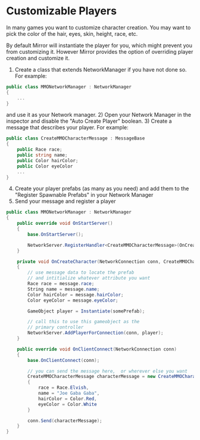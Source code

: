 # Customizable Players

In many games you want to customize character creation.  You may want to pick the color of the hair, eyes, skin, height, race, etc.

By default Mirror will instantiate the player for you, which might prevent you from customizing it. However Mirror provides the option of overriding player creation and customize it.

1) Create a class that extends NetworkManager if you have not done so. For example:
```cs
public class MMONetworkManager : NetworkManager
{
    ...
}
```
and use it as your Network manager.
2) Open your Network Manager in the inspector and disable the "Auto Create Player" boolean.
3) Create a message that describes your player.  For example:
```cs
public class CreateMMOCharacterMessage : MessageBase
{
    public Race race;
    public string name;
    public Color hairColor;
    public Color eyeColor
    ...
}
```
4) Create your player prefabs (as many as you need) and add them to the "Register Spawnable Prefabs" in your Network Manager
5) Send your message and register a player
```cs
public class MMONetworkManager : NetworkManager
{
    public override void OnStartServer()
    {
        base.OnStartServer();

        NetworkServer.RegisterHandler<CreateMMOCharacterMessage>(OnCreateCharacter);
    }

    private void OnCreateCharacter(NetworkConnection conn, CreateMMOCharacterMessage message)
    {
        // use message data to locate the prefab 
        // and intitialize whatever attribute you want
        Race race = message.race;
        String name = message.name;
        Color hairColor = message.hairColor;
        Color eyeColor = message.eyeColor;

        GameObject player = Instantiate(somePrefab);

        // call this to use this gameobject as the 
        // primary controller
        NetworkServer.AddPlayerForConnection(conn, player);
    }

    public override void OnClientConnect(NetworkConnection conn)
    {
        base.OnClientConnect(conn);

        // you can send the message here,  or wherever else you want
        CreateMMOCharacterMessage characterMessage = new CreateMMOCharacterMessage() 
        {
            race = Race.Elvish,
            name = "Joe Gaba Gaba",
            hairColor = Color.Red,
            eyeColor = Color.White
        }

        conn.Send(characterMessage);
    }
}
```
